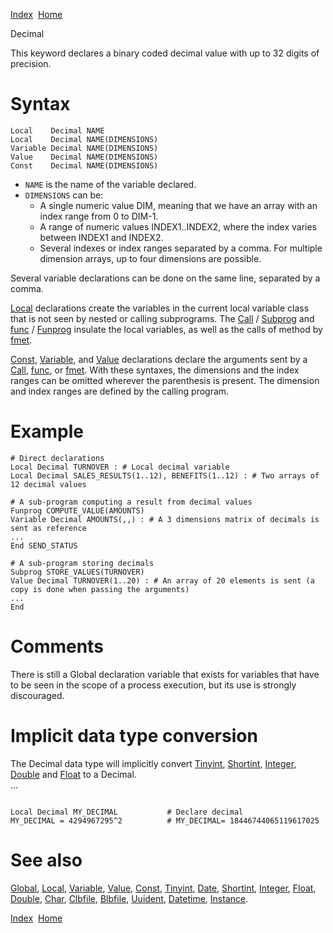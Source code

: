 [Index](index.html)  [Home](getting-started_home.html)

Decimal

This keyword declares a binary coded decimal value with up to 32 digits of precision.

# Syntax

```
Local    Decimal NAME
Local    Decimal NAME(DIMENSIONS)
Variable Decimal NAME(DIMENSIONS)
Value    Decimal NAME(DIMENSIONS)
Const    Decimal NAME(DIMENSIONS)
```

* `NAME` is the name of the variable declared.
* `DIMENSIONS` can be:
  + A single numeric value DIM, meaning that we have an array with an index range from 0 to DIM-1.
  + A range of numeric values INDEX1..INDEX2, where the index varies between INDEX1 and INDEX2.
  + Several indexes or index ranges separated by a comma. For multiple dimension arrays, up to four dimensions are possible.

Several variable declarations can be done on the same line, separated by a comma.

[Local](4gl_local.html) declarations create the variables in the current local variable class that is not seen by nested or calling subprograms. The [Call](4gl_call.html) / [Subprog](4gl_subprog.html) and [func](4gl_func.html) / [Funprog](4gl_funprog.html) insulate the local variables, as well as the calls of method by [fmet](4gl_fmet.html).

[Const](4gl_const.html), [Variable](4gl_variable.html), and [Value](4gl_value.html) declarations declare the arguments sent by a [Call](4gl_call.html), [func](4gl_func.html), or [fmet](4gl_fmet.html). With these syntaxes, the dimensions and the index ranges can be omitted wherever the parenthesis is present. The dimension and index ranges are defined by the calling program.

# Example

```
# Direct declarations
Local Decimal TURNOVER : # Local decimal variable
Local Decimal SALES_RESULTS(1..12), BENEFITS(1..12) : # Two arrays of 12 decimal values

# A sub-program computing a result from decimal values 
Funprog COMPUTE_VALUE(AMOUNTS)
Variable Decimal AMOUNTS(,,) : # A 3 dimensions matrix of decimals is sent as reference
...
End SEND_STATUS

# A sub-program storing decimals
Subprog STORE_VALUES(TURNOVER)
Value Decimal TURNOVER(1..20) : # An array of 20 elements is sent (a copy is done when passing the arguments)
...
End
```

# Comments

There is still a Global declaration variable that exists for variables that have to be seen in the scope of a process execution, but its use is strongly discouraged.

# Implicit data type conversion

The Decimal data type will implicitly convert [Tinyint](4gl_tinyint.html), [Shortint](4gl_shortint.html), [Integer](4gl_integer.html), [Double](4gl_double.html) and [Float](4gl_float.html) to a Decimal.   
...

```
  
Local Decimal MY_DECIMAL           # Declare decimal  
MY_DECIMAL = 4294967295^2          # MY_DECIMAL= 18446744065119617025  

```

# See also

[Global](4gl_global.html), [Local](4gl_local.html), [Variable](4gl_variable.html), [Value](4gl_value.html), [Const](4gl_const.html), [Tinyint](4gl_tinyint.html), [Date](4gl_date.html), [Shortint](4gl_shortint.html), [Integer](4gl_integer.html), [Float](4gl_float.html), [Double](4gl_double.html), [Char](4gl_char.html), [Clbfile](4gl_clbfile.html), [Blbfile](4gl_blbfile.html), [Uuident](4gl_uuident.html), [Datetime](4gl_datetime.html), [Instance](4gl_instance.html).

  

[Index](index.html)  [Home](getting-started_home.html)